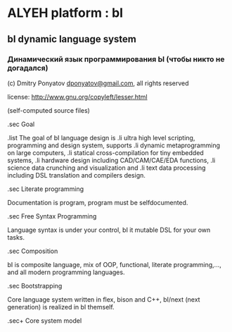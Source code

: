 # ALYEH platform : bI
## bI dynamic language system
### Динамический язык программирования Ы (чтобы никто не догадался)

(c) Dmitry Ponyatov <dponyatov@gmail.com>, all rights reserved

license: http://www.gnu.org/copyleft/lesser.html

(self-computed source files)

.sec Goal

.list The goal of bI language design is
.li ultra high level scripting, programming and design system, supports
.li dynamic metaprogramming on large computers,
.li statical cross-compilation for tiny embedded systems,
.li hardware design including CAD/CAM/CAE/EDA functions,
.li science data crunching and visualization and
.li text data processing including DSL translation and compilers design.

.sec Literate programming

Documentation is program, program must be selfdocumented.

.sec Free Syntax Programming

Language syntax is under your control, bI it mutable DSL for your own tasks.

.sec Composition

bI is composite language, mix of OOP, functional, literate programming,...,
and all modern programming languages.

.sec Bootstrapping

Core language system written in flex, bison and C++,
bI/next (next generation) is realized in bI themself.

.sec+ Core system model

